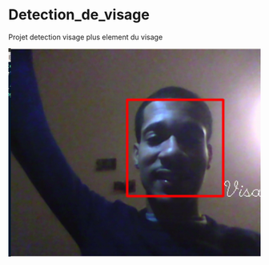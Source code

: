 # Detection_de_visage
Projet detection visage plus element du visage

<p align="center">
  <img src="https://github.com/ShaD971/Detection_de_visage/blob/master/detect2.png" alt="Screenshot"/>
</p>
